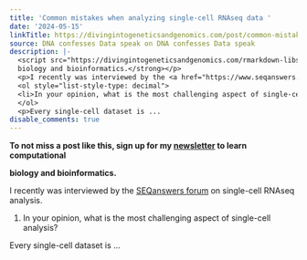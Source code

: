 ```yaml
---
title: 'Common mistakes when analyzing single-cell RNAseq data '
date: '2024-05-15'
linkTitle: https://divingintogeneticsandgenomics.com/post/common-mistakes-when-analyzing-single-cell-rnaseq-data/
source: DNA confesses Data speak on DNA confesses Data speak
description: |-
  <script src="https://divingintogeneticsandgenomics.com/rmarkdown-libs/header-attrs/header-attrs.js"></script> <p><strong>To not miss a post like this, sign up for my <a href="https://divingintogeneticsandgenomics.ck.page/profile">newsletter</a> to learn computational
  biology and bioinformatics.</strong></p>
  <p>I recently was interviewed by the <a href="https://www.seqanswers.com/">SEQanswers forum</a> on single-cell RNAseq analysis.</p>
  <ol style="list-style-type: decimal">
  <li>In your opinion, what is the most challenging aspect of single-cell analysis?</li>
  </ol>
  <p>Every single-cell dataset is ...
disable_comments: true
---
```

<script src="https://divingintogeneticsandgenomics.com/rmarkdown-libs/header-attrs/header-attrs.js"></script> <p><strong>To not miss a post like this, sign up for my <a href="https://divingintogeneticsandgenomics.ck.page/profile">newsletter</a> to learn computational
biology and bioinformatics.</strong></p>
<p>I recently was interviewed by the <a href="https://www.seqanswers.com/">SEQanswers forum</a> on single-cell RNAseq analysis.</p>
<ol style="list-style-type: decimal">
<li>In your opinion, what is the most challenging aspect of single-cell analysis?</li>
</ol>
<p>Every single-cell dataset is ...